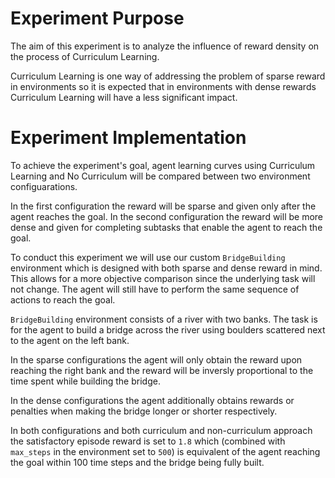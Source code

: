 # Experiment Purpose

The aim of this experiment is to analyze the influence of reward density on the
process of Curriculum Learning.

Curriculum Learning is one way of addressing the problem of sparse reward
in environments so it is expected that in environments with dense rewards
Curriculum Learning will have a less significant impact.

# Experiment Implementation

To achieve the experiment's goal, agent learning curves using Curriculum Learning
and No Curriculum will be compared between two environment configuarations.

In the first configuration the reward will be sparse and given only after the agent
reaches the goal. In the second configuration the reward will be more dense
and given for completing subtasks that enable the agent to reach the goal.

To conduct this experiment we will use our custom `BridgeBuilding` environment
which is designed with both sparse and dense reward in mind. This allows 
for a more objective comparison since the underlying task will not change.
The agent will still have to perform the same sequence of actions to reach 
the goal.

`BridgeBuilding` environment consists of a river with two banks. The task
is for the agent to build a bridge across the river using boulders scattered
next to the agent on the left bank. 

In the sparse configurations the agent will only obtain the reward upon reaching 
the right bank and the reward will be inversly proportional to the time spent 
while building the bridge.

In the dense configurations the agent additionally obtains rewards or penalties when
making the bridge longer or shorter respectively.

In both configurations and both curriculum and non-curriculum approach 
the satisfactory episode reward is set to `1.8` which (combined with `max_steps`
in the environment set to `500`) is equivalent of the agent reaching the goal
within 100 time steps and the bridge being fully built.
